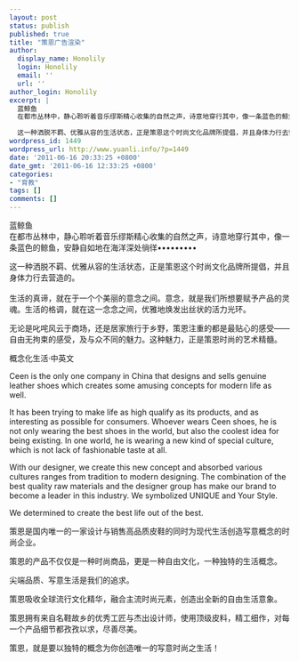 ```yaml
---
layout: post
status: publish
published: true
title: "策恩广告渲染"
author:
  display_name: Honolily
  login: Honolily
  email: ''
  url: ''
author_login: Honolily
excerpt: |
  蓝鲸鱼
  在都市丛林中，静心聆听着音乐缪斯精心收集的自然之声，诗意地穿行其中，像一条蓝色的鲸鱼，安静自如地在海洋深处徜徉&bull;&bull;&bull;&bull;&bull;&bull;&bull;&bull;&bull;

  这一种洒脱不羁、优雅从容的生活状态，正是策恩这个时尚文化品牌所提倡，并且身体力行去营造的。
wordpress_id: 1449
wordpress_url: http://www.yuanli.info/?p=1449
date: '2011-06-16 20:33:25 +0800'
date_gmt: '2011-06-16 12:33:25 +0800'
categories:
- "育教"
tags: []
comments: []
---
```

<p>蓝鲸鱼<br />
在都市丛林中，静心聆听着音乐缪斯精心收集的自然之声，诗意地穿行其中，像一条蓝色的鲸鱼，安静自如地在海洋深处徜徉&bull;&bull;&bull;&bull;&bull;&bull;&bull;&bull;&bull;</p>
<p>这一种洒脱不羁、优雅从容的生活状态，正是策恩这个时尚文化品牌所提倡，并且身体力行去营造的。<br />
<a id="more"></a><a id="more-1449"></a><br />
生活的真谛，就在于一个个美丽的意念之间。意念，就是我们所想要赋予产品的灵魂。生活的格调，就在这一念念之间，优雅地焕发出丝状的活力光环。</p>
<p>无论是叱咤风云于商场，还是居家旅行于乡野，策恩注重的都是最贴心的感受&mdash;&mdash;自由无拘束的感受，及与众不同的魅力。这种魅力，正是策恩时尚的艺术精髓。</p>
<p>概念化生活&middot;中英文</p>
<p>Ceen is the only one company in China that designs and sells genuine leather shoes which creates some amusing concepts for modern life as well.</p>
<p>It has been trying to make life as high qualify as its products, and as interesting as possible for consumers. Whoever wears Ceen shoes, he is not only wearing the best shoes in the world, but also the coolest idea for being existing. In one world, he is wearing a new kind of special culture, which is not lack of fashionable taste at all. </p>
<p>With our designer, we create this new concept and absorbed various cultures ranges from tradition to modern designing. The combination of the best quality raw materials and the designer group has make our brand to become a leader in this industry. We symbolized UNIQUE and Your Style.</p>
<p>We determined to create the best life out of the best.  </p>
<p>策恩是国内唯一的一家设计与销售高品质皮鞋的同时为现代生活创造写意概念的时尚企业。</p>
<p>策恩的产品不仅仅是一种时尚商品，更是一种自由文化，一种独特的生活概念。</p>
<p>尖端品质、写意生活是我们的追求。</p>
<p>策恩吸收全球流行文化精华，融合主流时尚元素，创造出全新的自由生活意象。</p>
<p>策恩拥有来自名鞋故乡的优秀工匠与杰出设计师，使用顶级皮料，精工细作，对每一个产品细节都孜孜以求，尽善尽美。</p>
<p>策恩，就是要以独特的概念为你创造唯一的写意时尚之生活！</p>
